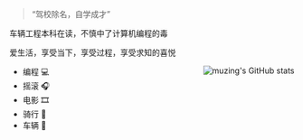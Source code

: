 > “驾校除名，自学成才”

车辆工程本科在读，不慎中了计算机编程的毒

爱生活，享受当下，享受过程，享受求知的喜悦

<img align="right" src="https://github-readme-stats.vercel.app/api?username=muziing" alt="muzing's GitHub stats"/>

- 编程 :computer:
- 摇滚 :headphones:
- 电影 :film_strip:
- 骑行 :bicyclist:
- 车辆 :car:
